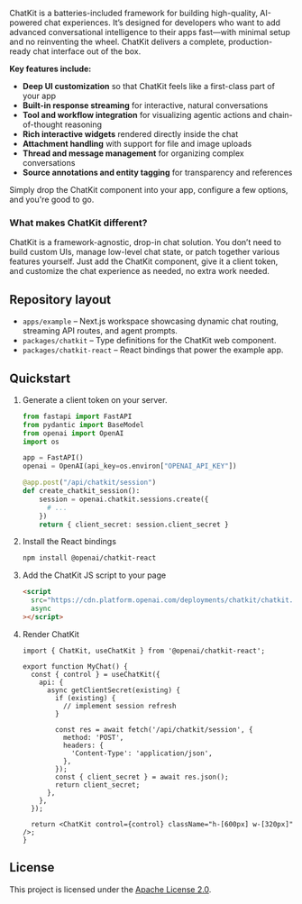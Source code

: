 ChatKit is a batteries-included framework for building high-quality, AI-powered chat experiences. It’s designed for developers who want to add advanced conversational intelligence to their apps fast—with minimal setup and no reinventing the wheel. ChatKit delivers a complete, production-ready chat interface out of the box.

**Key features include:**

- **Deep UI customization** so that ChatKit feels like a first-class part of your app
- **Built-in response streaming** for interactive, natural conversations
- **Tool and workflow integration** for visualizing agentic actions and chain-of-thought reasoning
- **Rich interactive widgets** rendered directly inside the chat
- **Attachment handling** with support for file and image uploads
- **Thread and message management** for organizing complex conversations
- **Source annotations and entity tagging** for transparency and references

Simply drop the ChatKit component into your app, configure a few options, and you're good to go.

### What makes ChatKit different?

ChatKit is a framework-agnostic, drop-in chat solution.
You don’t need to build custom UIs, manage low-level chat state, or patch together various features yourself.
Just add the ChatKit component, give it a client token, and customize the chat experience as needed, no extra work needed.

## Repository layout

- `apps/example` – Next.js workspace showcasing dynamic chat routing, streaming API routes, and agent prompts.
- `packages/chatkit` – Type definitions for the ChatKit web component.
- `packages/chatkit-react` – React bindings that power the example app.

## Quickstart

1. Generate a client token on your server.

   ```python
   from fastapi import FastAPI
   from pydantic import BaseModel
   from openai import OpenAI
   import os

   app = FastAPI()
   openai = OpenAI(api_key=os.environ["OPENAI_API_KEY"])

   @app.post("/api/chatkit/session")
   def create_chatkit_session():
       session = openai.chatkit.sessions.create({
         # ...
       })
       return { client_secret: session.client_secret }
   ```

2. Install the React bindings

   ```bash
   npm install @openai/chatkit-react
   ```

3. Add the ChatKit JS script to your page

   ```html
   <script
     src="https://cdn.platform.openai.com/deployments/chatkit/chatkit.js"
     async
   ></script>
   ```

4. Render ChatKit

   ```tsx
   import { ChatKit, useChatKit } from '@openai/chatkit-react';

   export function MyChat() {
     const { control } = useChatKit({
       api: {
         async getClientSecret(existing) {
           if (existing) {
             // implement session refresh
           }

           const res = await fetch('/api/chatkit/session', {
             method: 'POST',
             headers: {
               'Content-Type': 'application/json',
             },
           });
           const { client_secret } = await res.json();
           return client_secret;
         },
       },
     });

     return <ChatKit control={control} className="h-[600px] w-[320px]" />;
   }
   ```

## License

This project is licensed under the [Apache License 2.0](LICENSE).
